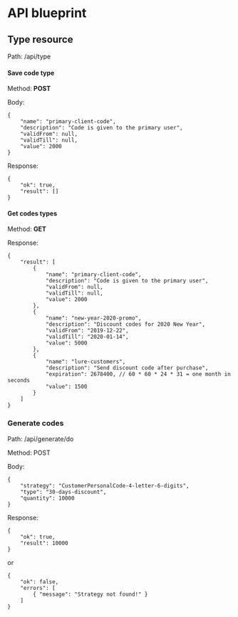 # API blueprint

## Type resource

Path: /api/type

#### Save code type

Method: **POST**

Body:

    {
        "name": "primary-client-code",
        "description": "Code is given to the primary user",
        "validFrom": null,
        "validTill": null,
        "value": 2000
    }

Response:

    {
        "ok": true,
        "result": []
    }

#### Get codes types

Method: **GET**

Response:

    {
        "result": [
            {
                "name": "primary-client-code",
                "description": "Code is given to the primary user",
                "validFrom": null,
                "validTill": null,
                "value": 2000
            },
            {
                "name": "new-year-2020-promo",
                "description": "Discount codes for 2020 New Year",
                "validFrom": "2019-12-22",
                "validTill": "2020-01-14",
                "value": 5000
            },
            {
                "name": "lure-customers",
                "description": "Send discount code after purchase",
                "expiration": 2678400, // 60 * 60 * 24 * 31 = one month in seconds
                "value": 1500
            }
        ]
    }


### Generate codes

Path: /api/generate/do

Method: POST

Body:

    {
        "strategy": "CustomerPersonalCode-4-letter-6-digits",
        "type": "30-days-discount",
        "quantity": 10000
    }

Response:

    {
        "ok": true,
        "result": 10000
    }

or

    {
        "ok": false,
        "errors": [
            { "message": "Strategy not found!" }
        ]
    }
